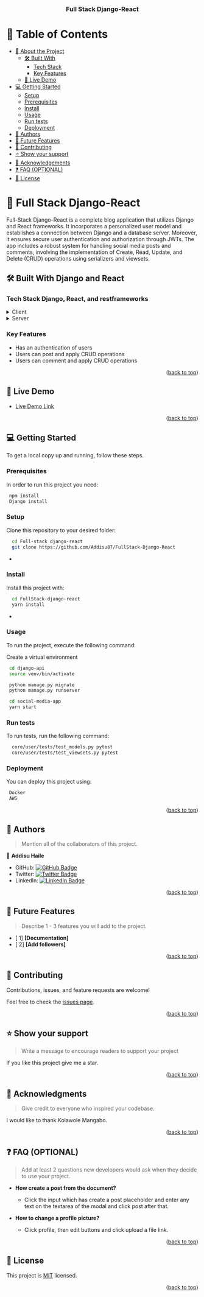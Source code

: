 <a name="readme-top"></a>

<div align="center">

  <h3><b>Full Stack Django-React</b></h3>

</div>

<!-- TABLE OF CONTENTS -->

# 📗 Table of Contents

- [📖 About the Project](#about-project)
  - [🛠 Built With](#built-with)
    - [Tech Stack](#tech-stack)
    - [Key Features](#key-features)
  - [🚀 Live Demo](#live-demo)
- [💻 Getting Started](#getting-started)
  - [Setup](#setup)
  - [Prerequisites](#prerequisites)
  - [Install](#install)
  - [Usage](#usage)
  - [Run tests](#run-tests)
  - [Deployment](#deployment)
- [👥 Authors](#authors)
- [🔭 Future Features](#future-features)
- [🤝 Contributing](#contributing)
- [⭐️ Show your support](#support)
- [🙏 Acknowledgements](#acknowledgements)
- [❓ FAQ (OPTIONAL)](#faq)
- [📝 License](#license)

<!-- PROJECT DESCRIPTION -->

# 📖 Full Stack Django-React <a name="about-project"></a>

Full-Stack Django-React is a complete blog application that utilizes Django and React frameworks. It incorporates a personalized user model and establishes a connection between Django and a database server. Moreover, it ensures secure user authentication and authorization through JWTs. The app includes a robust system for handling social media posts and comments, involving the implementation of Create, Read, Update, and Delete (CRUD) operations using serializers and viewsets.

## 🛠 Built With <a name="built-with">Django and React</a>

### Tech Stack <a name="tech-stack">Django, React, and restframeworks</a>

<details>
  <summary>Client</summary>
  <ul>
    <li><a href="https://django.com/">Redux-toolkit</a></li>
    <li><a href="https://django.com/">React-hook-form</a></li>
  </ul>
  </details>

  <details>
  <summary>Server</summary>
  <ul>
    <li><a href="https://django.com/">Django</a></li>
    <li><a href="https://django.com/">Pytest</a></li>
  </ul>
</details>

<!-- Features -->

### Key Features <a name="key-features"></a>

- Has an authentication of users
- Users can post and apply CRUD operations
- Users can comment and apply CRUD operations

<p align="right">(<a href="#readme-top">back to top</a>)</p>

<!-- LIVE DEMO -->

## 🚀 Live Demo <a name="live-demo"></a>

- [Live Demo Link]()

<p align="right">(<a href="#readme-top">back to top</a>)</p>

<!-- GETTING STARTED -->

## 💻 Getting Started <a name="getting-started"></a>

To get a local copy up and running, follow these steps.

### Prerequisites

In order to run this project you need:

```sh
 npm install
 Django install
```

### Setup

Clone this repository to your desired folder:

```sh
  cd Full-stack django-react
  git clone https://github.com/Addisu87/FullStack-Django-React
```

-

### Install

Install this project with:

```sh
  cd FullStack-django-react
  yarn install
```

-

### Usage

To run the project, execute the following command:

<!-- Backend -->

Create a virtual environment

```sh
 cd django-api
 source venv/bin/activate
```

```sh
 python manage.py migrate
 python manage.py runserver
```

<!-- Front-end -->

```sh
 cd social-media-app
 yarn start
```

### Run tests

To run tests, run the following command:

```sh
  core/user/tests/test_models.py pytest
  core/user/tests/test_viewsets.py pytest
```

### Deployment

You can deploy this project using:

```sh
 Docker
 AWS
```

<p align="right">(<a href="#readme-top">back to top</a>)</p>

<!-- AUTHORS -->

## 👥 Authors <a name="authors"></a>

> Mention all of the collaborators of this project.

👤 **Addisu Haile**

- GitHub: [![GitHub Badge](https://img.shields.io/badge/-Addisu87-white?logo=GitHub&logoColor=181717&style=plastic)](https://github.com/Addisu87)
- Twitter: [![Twitter Badge](https://img.shields.io/badge/-AddisuTedla-white?logo=Twitter&logoColor=1DA1F2&style=plastic)](https://twitter.com/AddisuTedla)
- LinkedIn: [![LinkedIn Badge](https://img.shields.io/badge/-addisu_tedla-white?logo=LinkedIn&logoColor=1DA1F2&style=plastic)](https://linkedin.com/in/addisu-tedla/)

<p align="right">(<a href="#readme-top">back to top</a>)</p>

<!-- FUTURE FEATURES -->

## 🔭 Future Features <a name="future-features"></a>

> Describe 1 - 3 features you will add to the project.

- [ 1] **[Documentation]**
- [ 2] **[Add followers]**

<p align="right">(<a href="#readme-top">back to top</a>)</p>

<!-- CONTRIBUTING -->

## 🤝 Contributing <a name="contributing"></a>

Contributions, issues, and feature requests are welcome!

Feel free to check the [issues page](https://github.com/Addisu87/FullStack-Django-React/issues).

<p align="right">(<a href="#readme-top">back to top</a>)</p>

<!-- SUPPORT -->

## ⭐️ Show your support <a name="support"></a>

> Write a message to encourage readers to support your project

If you like this project give me a star.

<p align="right">(<a href="#readme-top">back to top</a>)</p>

<!-- ACKNOWLEDGEMENTS -->

## 🙏 Acknowledgments <a name="acknowledgements"></a>

> Give credit to everyone who inspired your codebase.

I would like to thank Kolawole Mangabo.

<p align="right">(<a href="#readme-top">back to top</a>)</p>

<!-- FAQ (optional) -->

## ❓ FAQ (OPTIONAL) <a name="faq"></a>

> Add at least 2 questions new developers would ask when they decide to use your project.

- **How create a post from the document?**

  - Click the input which has create a post placeholder and enter any text on the textarea of the modal and click post after that.

- **How to change a profile picture?**

  - Click profile, then edit buttons and click upload a file link.

<p align="right">(<a href="#readme-top">back to top</a>)</p>

<!-- LICENSE -->

## 📝 License <a name="license"></a>

This project is [MIT](MIT.md) licensed.

<p align="right">(<a href="#readme-top">back to top</a>)</p>
